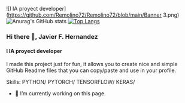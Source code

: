 
![I IA proyect developer](https://github.com/Remolino72/Remolino72/blob/main/Banner 3.png)
![Anurag's GitHub stats](https://github-readme-stats.vercel.app/api?username=remolino72&show_icons=true&theme=react)
[![Top Langs](https://github-readme-stats.vercel.app/api/top-langs/?username=remolino72&langs_count=8&show_icons=true&theme=react)](https://github.com/anuraghazra/github-readme-stats)


### Hi there 👋, Javier F. Hernandez
#### I IA proyect developer


I made this project just for fun, it allows you to create nice and simple GitHub Readme files that you can copy/paste and use in your profile.

Skills: PYTHON/ PYTORCH/ TENSORFLOW/ KERAS/ 

- 🔭 I’m currently working on this page. 




